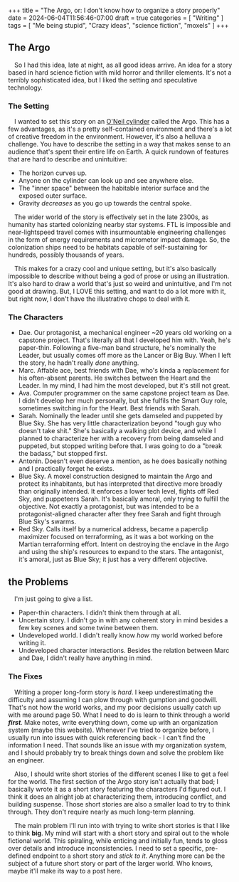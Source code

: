 +++
title = "The Argo, or: I don't know how to organize a story properly"
date = 2024-06-04T11:56:46-07:00
draft = true
categories = [
    "Writing"
]
tags = [
    "Me being stupid",
    "Crazy ideas",
    "science fiction",
    "moxels"
]
+++

## The Argo

&emsp;So I had this idea, late at night, as all good ideas arrive. An idea for a story based in hard science fiction with mild horror and thriller elements. It's not a terribly sophisticated idea, but I liked the setting and speculative technology.

### The Setting

&emsp;I wanted to set this story on an [O'Neil cylinder](https://www.wikiwand.com/en/O%27Neill_cylinder) called the Argo. This has a few advantages, as it's a pretty self-contained environment and there's a lot of creative freedom in the environment. However, it's also a helluva a challenge. You have to describe the setting in a way that makes sense to an audience that's spent their entire life on Earth. A quick rundown of features that are hard to describe and unintuitive:

- The horizon curves up.
- Anyone on the cylinder can look up and see anywhere else.
- The "inner space" between the habitable interior surface and the exposed outer surface.
- Gravity *decreases* as you go up towards the central spoke.

&emsp;The wider world of the story is effectively set in the late 2300s, as humanity has started colonizing nearby star systems. FTL is impossible and near-lightspeed travel comes with insurmountable engineering challenges in the form of energy requirements and micrometor impact damage. So, the colonization ships need to be habitats capable of self-sustaining for hundreds, possibly thousands of years. 

&emsp;This makes for a crazy cool and unique setting, but it's also basically impossible to describe without being a god of prose or using an illustration. It's also hard to draw a world that's just so weird and unintuitive, and I'm not good at drawing. But, I LOVE this setting, and want to do a lot more with it, but right now, I don't have the illustrative chops to deal with it.

### The Characters

- Dae. Our protagonist, a mechanical engineer ~20 years old working on a capstone project. That's literally all that I developed him with. Yeah, he's paper-thin. Following a five-man band structure, he's nominally the Leader, but usually comes off more as the Lancer or Big Buy. When I left the story, he hadn't really *done* anything.
- Marc. Affable ace, best friends with Dae, who's kinda a replacement for his often-absent parents. He switches between the Heart and the Leader. In my mind, I had him the most developed, but it's still not great.
- Ava. Computer programmer on the same capstone project team as Dae. I didn't develop her much personally, but she fulfils the Smart Guy role, sometimes switching in for the Heart. Best friends with Sarah.
- Sarah. Nominally the leader until she gets damseled and puppeted by Blue Sky. She has very little characterization beyond "tough guy who doesn't take shit." She's basically a walking plot device, and while I planned to characterize her with a recovery from being damseled and puppeted, but stopped writing before that. I was going to do a "break the badass," but stopped first.
- Antonin. Doesn't even deserve a mention, as he does basically nothing and I practically forget he exists.
- Blue Sky. A moxel construction designed to maintain the Argo and protect its inhabitants, but has interpreted that directive more broadly than originally intended. It enforces a lower tech level, fights off Red Sky, and puppeteers Sarah. It's basically amoral, only trying to fulfill the objective. Not exactly a protagonist, but was intended to be a protagonist-aligned character after they free Sarah and fight through Blue Sky's swarms.
- Red Sky. Calls itself by a numerical address, became a paperclip maximizer focused on terraforming, as it was a bot working on the Martian terraforming effort. Intent on destroying the enclave in the Argo and using the ship's resources to expand to the stars. The antagonist, it's amoral, just as Blue Sky; it just has a very different objective.

## the Problems

&emsp;I'm just going to give a list.

- Paper-thin characters. I didn't think them through at all.
- Uncertain story. I didn't go in with any coherent story in mind besides a few key scenes and some twine between them.
- Undeveloped world. I didn't really know *how* my world worked before writing it.
- Undeveloped character interactions. Besides the relation between Marc and Dae, I didn't really have anything in mind.

### The Fixes

&emsp;Writing a proper long-form story is *hard*. I keep underestimating the difficulty and assuming I can plow through with gumption and goodwill. That's not how the world works, and my poor decisions usually catch up with me around page 50. What I need to do is learn to think through a world ***first***. Make notes, write everything down, come up with an organization system (maybe this website). Whenever I've tried to organize before, I usually run into issues with quick referencing back - I can't find the information I need. That sounds like an issue with my organization system, and I should probably try to break things down and solve the problem like an engineer.

&emsp;Also, I should write short stories of the different scenes I like to get a feel for the world. The first section of the Argo story isn't actually that bad; I basically wrote it as a short story featuring the characters I'd figured out. I think it does an alright job at characterizing them, introducing conflict, and building suspense. Those short stories are also a smaller load to try to think through. They don't require nearly as much long-term planning.

&emsp;The main problem I'll run into with trying to write short stories is that I like to think **big**. My mind will start with a short story and spiral out to the whole fictional world. This spiraling, while enticing and initially fun, tends to gloss over details and introduce inconsistencies. I need to set a specific, pre-defined endpoint to a short story and *stick to it*. Anything more can be the subject of a future short story or part of the larger world. Who knows, maybe it'll make its way to a post here.